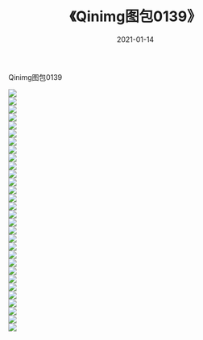 ﻿---
layout: post
title:  《Qinimg图包0139》
date:   2021-01-14
img: http://imgx.orgx.ga/Qinimg图包/Qinimg图包0139/000.jpg
categories: [美女, 清纯, 唯美]
---

Qinimg图包0139

 ![](http://imgx.orgx.ga/Qinimg图包/Qinimg图包0139/001.jpg) <br>![](http://imgx.orgx.ga/Qinimg图包/Qinimg图包0139/002.jpg) <br>![](http://imgx.orgx.ga/Qinimg图包/Qinimg图包0139/003.jpg) <br>![](http://imgx.orgx.ga/Qinimg图包/Qinimg图包0139/004.jpg) <br>![](http://imgx.orgx.ga/Qinimg图包/Qinimg图包0139/005.jpg) <br>![](http://imgx.orgx.ga/Qinimg图包/Qinimg图包0139/006.jpg) <br>![](http://imgx.orgx.ga/Qinimg图包/Qinimg图包0139/007.jpg) <br>![](http://imgx.orgx.ga/Qinimg图包/Qinimg图包0139/008.jpg) <br>![](http://imgx.orgx.ga/Qinimg图包/Qinimg图包0139/009.jpg) <br>![](http://imgx.orgx.ga/Qinimg图包/Qinimg图包0139/010.jpg) <br>![](http://imgx.orgx.ga/Qinimg图包/Qinimg图包0139/011.jpg) <br>![](http://imgx.orgx.ga/Qinimg图包/Qinimg图包0139/012.jpg) <br>![](http://imgx.orgx.ga/Qinimg图包/Qinimg图包0139/013.jpg) <br>![](http://imgx.orgx.ga/Qinimg图包/Qinimg图包0139/014.jpg) <br>![](http://imgx.orgx.ga/Qinimg图包/Qinimg图包0139/015.jpg) <br>![](http://imgx.orgx.ga/Qinimg图包/Qinimg图包0139/016.jpg) <br>![](http://imgx.orgx.ga/Qinimg图包/Qinimg图包0139/017.jpg) <br>![](http://imgx.orgx.ga/Qinimg图包/Qinimg图包0139/018.jpg) <br>![](http://imgx.orgx.ga/Qinimg图包/Qinimg图包0139/019.jpg) <br>![](http://imgx.orgx.ga/Qinimg图包/Qinimg图包0139/020.jpg) <br>![](http://imgx.orgx.ga/Qinimg图包/Qinimg图包0139/021.jpg) <br>![](http://imgx.orgx.ga/Qinimg图包/Qinimg图包0139/022.jpg) <br>![](http://imgx.orgx.ga/Qinimg图包/Qinimg图包0139/023.jpg) <br>![](http://imgx.orgx.ga/Qinimg图包/Qinimg图包0139/024.jpg) <br>![](http://imgx.orgx.ga/Qinimg图包/Qinimg图包0139/025.jpg) <br>![](http://imgx.orgx.ga/Qinimg图包/Qinimg图包0139/026.jpg) <br>![](http://imgx.orgx.ga/Qinimg图包/Qinimg图包0139/027.jpg) <br>![](http://imgx.orgx.ga/Qinimg图包/Qinimg图包0139/028.jpg) <br>![](http://imgx.orgx.ga/Qinimg图包/Qinimg图包0139/029.jpg) <br>![](http://imgx.orgx.ga/Qinimg图包/Qinimg图包0139/030.jpg) <br>